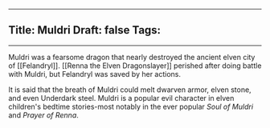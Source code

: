
---
Title: Muldri
Draft: false
Tags:
  - 
---

Muldri was a fearsome dragon that nearly destroyed the ancient elven city of [[Felandryl]]. [[Renna the Elven Dragonslayer]] perished after doing battle with Muldri, but Felandryl was saved by her actions.  

It is said that the breath of Muldri could melt dwarven armor, elven stone, and even Underdark steel. Muldri is a popular evil character in elven children's bedtime stories-most notably in the ever popular *Soul of Muldri* and *Prayer of Renna*.